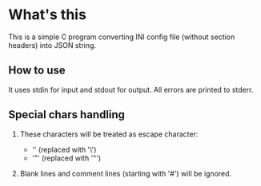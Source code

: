 # What's this
This is a simple C program converting INI config file (without section headers) into JSON string.

## How to use
It uses stdin for input and stdout for output. All errors are printed to stderr.

## Special chars handling

1. These characters will be treated as escape character:
    - '\' (replaced with '\\')
    - '"' (replaced with '\"')

2. Blank lines and comment lines (starting with '#') will be ignored.
